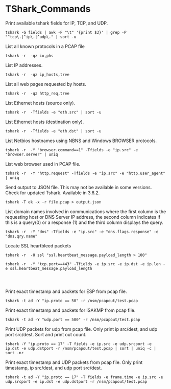 # TShark_Commands

Print available tshark fields for IP, TCP, and UDP.
<pre><code>tshark -G fields | awk -F "\t" '{print $3}' | grep -P "^tcp\.|^ip\.|^udp\." | sort -u</code></pre>

List all known protocols in a PCAP file
<pre><code>tshark -r <file.pcap> -qz io,phs</code></pre>

List IP addresses.
<pre><code>tshark -r <file.pcap> -qz ip_hosts,tree</code></pre>

List all web pages requested by hosts.
<pre><code>tshark -r <file.pcap> -qz http_req,tree</code></pre>

List Ethernet hosts (source only).
<pre><code>tshark -r <file.pcap> -Tfields -e "eth.src" | sort -u</code></pre>

List Ethernet hosts (destination only).
<pre><code>tshark -r <file.pcap> -Tfields -e "eth.dst" | sort -u</code></pre>

List Netbios hostnames using NBNS and Windows BROWSER protocols.
<pre><code>tshark -r <file.pcap> -Y "browser.command==1" -Tfields -e "ip.src" -e "browser.server" | uniq</code></pre>

List web browser used in PCAP file.
<pre><code>tshark -r <file.pcap> -Y "http.request" -Tfields -e "ip.src" -e "http.user_agent" | uniq</code></pre>

Send output to JSON file. This may not be available in some versions. Check for updated Tshark. Available in 3.6.2.
<pre><code>tshark -T ek -x -r file.pcap > output.json</code></pre>

List domain names involved in communications where the first column is the requesting host or DNS Server IP address, the second column indicates if this is a query(0) or a response (1) and the third column displays the query.
<pre><code>tshark -r <file.pcap> -Y "dns" -Tfields -e "ip.src" -e "dns.flags.response" -e "dns.qry.name"</code></pre>

Locate SSL heartbleed packets
<pre><code>tshark -r <file.pcap> -O ssl "ssl.heartbeat_message.payload_length > 100"</code></pre>
<pre><code>tshark -r <file.pcap> -Y "tcp.port==443" -Tfields -e ip.src -e ip.dst -e ip.len -e ssl.heartbeat_message.payload_length</code></pre>


<pre><code></code></pre>

<pre><code> </code></pre>
Print exact timestamp and packets for ESP from pcap file.
<pre><code>tshark -t ad -Y "ip.proto == 50" -r /nsm/pcapout/test.pcap</code></pre>

Print exact timestamp and packets for ISAKMP from pcap file.
<pre><code>tshark -t ad -Y "udp.port == 500" -r /nsm/pcapout/test.pcap</code></pre>

Print UDP packets for udp from pcap file. Only print ip src/dest, and udp port src/dest. Sort and print out count.
<pre><code>tshark -Y "ip.proto == 17" -T fields -e ip.src -e udp.srcport -e ip.dst -e udp.dstport -r /nsm/pcapout/test.pcap | sort | uniq -c | sort -nr</code></pre>

Print exact timestamp and UDP packets from pcap file. Only print timestamp, ip src/dest, and udp port src/dest.
<pre><code>tshark -t ad -Y "ip.proto == 17" -T fields -e frame.time -e ip.src -e udp.srcport -e ip.dst -e udp.dstport -r /nsm/pcapout/test.pcap</code></pre>
